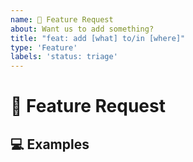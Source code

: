 ```yaml
---
name: 🙋 Feature Request
about: Want us to add something?
title: "feat: add [what] to/in [where]"
type: 'Feature'
labels: 'status: triage'
---
```


# 🙋 Feature Request

<!--- Provide a general summary of the feature here -->

## 💻 Examples

<!-- Examples help us understand the requested feature better -->
<!-- Attach screenshots or images if they would add detail to your request -->